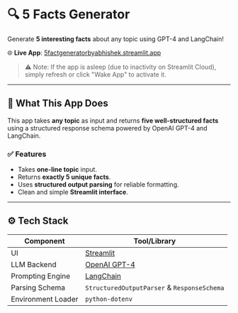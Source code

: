 # 🔍 5 Facts Generator

Generate **5 interesting facts** about any topic using GPT-4 and LangChain!

🌐 **Live App**: [5factgeneratorbyabhishek.streamlit.app](https://5factgeneratorbyabhishek.streamlit.app/)

> ⚠️ Note: If the app is asleep (due to inactivity on Streamlit Cloud), simply refresh or click "Wake App" to activate it.

---

## 🚀 What This App Does

This app takes **any topic** as input and returns **five well-structured facts** using a structured response schema powered by OpenAI GPT-4 and LangChain.

### ✅ Features
- Takes **one-line topic** input.
- Returns **exactly 5 unique facts**.
- Uses **structured output parsing** for reliable formatting.
- Clean and simple **Streamlit interface**.

---
## ⚙️ Tech Stack

| Component           | Tool/Library          |
|--------------------|------------------------|
| UI                 | [Streamlit](https://streamlit.io) |
| LLM Backend        | [OpenAI GPT-4](https://platform.openai.com) |
| Prompting Engine   | [LangChain](https://www.langchain.com) |
| Parsing Schema     | `StructuredOutputParser` & `ResponseSchema` |
| Environment Loader | `python-dotenv` |
